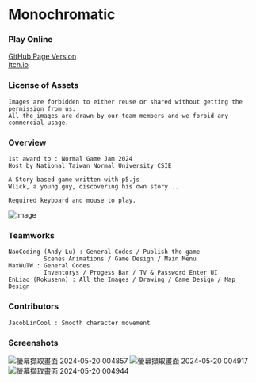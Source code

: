 # Monochromatic

### Play Online 

[GitHub Page Version](https://naocoding.github.io/Monochromatic/) <br>
[Itch.io](https://naocoding.itch.io/monochromatic)

### License of Assets

```
Images are forbidden to either reuse or shared without getting the permission from us.
All the images are drawn by our team members and we forbid any commercial usage.
```

### Overview
```
1st award to : Normal Game Jam 2024
Host by National Taiwan Normal University CSIE

A Story based game written with p5.js
Wlick, a young guy, discovering his own story...

Required keyboard and mouse to play.
```
![image](https://github.com/NaoCoding/Monochromatic/assets/86964895/97bb1f38-eeae-47ff-9f83-eeeb0226c4a8)

### Teamworks

```
NaoCoding (Andy Lu) : General Codes / Publish the game
          Scenes Animations / Game Design / Main Menu
MaxWuTW : General Codes
          Inventorys / Progess Bar / TV & Password Enter UI
EnLiao (Rokusenn) : All the Images / Drawing / Game Design / Map Design
```

### Contributors

```
JacobLinCool : Smooth character movement
```

### Screenshots

![螢幕擷取畫面 2024-05-20 004857](https://github.com/NaoCoding/Monochromatic/assets/86964895/3caf099d-cafd-4b75-85f0-c30f3edfcd97)
![螢幕擷取畫面 2024-05-20 004917](https://github.com/NaoCoding/Monochromatic/assets/86964895/5d9a7d22-c31b-4125-92b8-2343f6646f59)
![螢幕擷取畫面 2024-05-20 004944](https://github.com/NaoCoding/Monochromatic/assets/86964895/6025cbb3-6770-4c2b-91ad-52e335c84955)
